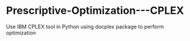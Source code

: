 # Prescriptive-Optimization---CPLEX
Use IBM CPLEX tool in Python using docplex package to perform optimization
